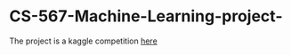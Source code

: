 # CS-567-Machine-Learning-project-
The project is a kaggle competition [here](https://www.kaggle.com/c/house-prices-advanced-regression-techniques)
